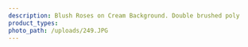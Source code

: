 ```yaml
---
description: Blush Roses on Cream Background. Double brushed poly
product_types:
photo_path: /uploads/249.JPG
---
```

